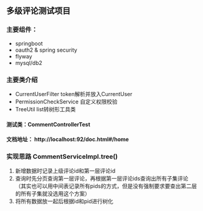 ## 多级评论测试项目

### 主要组件：

* springboot
* oauth2 & spring security
* flyway
* mysql/db2

### 主要类介绍

* CurrentUserFilter token解析并放入CurrentUser
* PermissionCheckService 自定义权限校验
* TreeUtil list转树形工具类

#### 测试类：CommentControllerTest

#### 文档地址： http://localhost:92/doc.html#/home

### 实现思路 CommentServiceImpl.tree()

1. 新增数据时记录上级评论id和第一层评论id
2. 查询时先分页查询第一层评论，再根据第一层评论ids查询出所有子集评论（其实也可以用中间表记录所有pids的方式，但是没有强制要求要查出第二层的所有子集就没选用这个方案）
3. 将所有数据放一起后根据id和pid进行树化